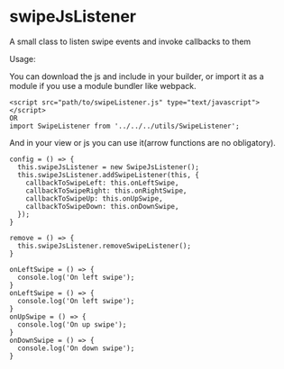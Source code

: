 # swipeJsListener
A small class to listen swipe events and invoke callbacks to them

Usage:

You can download the js and include in your builder, or import it as a module if you use a module bundler like webpack.
```
<script src="path/to/swipeListener.js" type="text/javascript"></script>
OR
import SwipeListener from '../../../utils/SwipeListener';
```
And in your view or js you can use it(arrow functions are no obligatory).
```
config = () => {
  this.swipeJsListener = new SwipeJsListener();
  this.swipeJsListener.addSwipeListener(this, {
    callbackToSwipeLeft: this.onLeftSwipe,
    callbackToSwipeRight: this.onRightSwipe,
    callbackToSwipeUp: this.onUpSwipe,
    callbackToSwipeDown: this.onDownSwipe,
  });
}

remove = () => {
  this.swipeJsListener.removeSwipeListener();
}

onLeftSwipe = () => { 
  console.log('On left swipe');
}
onLeftSwipe = () => { 
  console.log('On left swipe');
}
onUpSwipe = () => {
  console.log('On up swipe');
}
onDownSwipe = () => {
  console.log('On down swipe');
}
```

